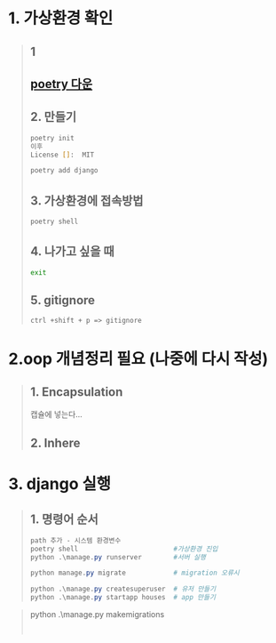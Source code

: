 # 1. 가상환경 확인

>## 1
>
>## [poetry 다운](https://python-poetry.org/docs/>#installing-with-the-official-installer)
>
>## 2. 만들기
>
>```zsh
>poetry init
>이후
>License []:  MIT
>
>poetry add django
>```
>
>## 3. 가상환경에 접속방법
>
>```zsh
>poetry shell
>```
>
>## 4. 나가고 싶을 때
>
>```zsh
>exit
>```
>
>## 5. gitignore
>
>```내부
>ctrl +shift + p => gitignore
>```
>
>
# 2.oop 개념정리 필요 (나중에 다시 작성)

>
>## 1. Encapsulation
>
> 캡슐에 넣는다...
>
>## 2. Inhere
>

# 3. django 실행

>
> ## 1. 명령어 순서
>
>```powershell
>path 추가 - 시스템 환경변수
>poetry shell                        #가상환경 진입
>python .\manage.py runserver        #서버 실행
>
>python manage.py migrate            # migration 오류시
>
>python .\manage.py createsuperuser  # 유저 만들기
>python .\manage.py startapp houses  # app 만들기

>python .\manage.py makemigrations
>```
> 
>
